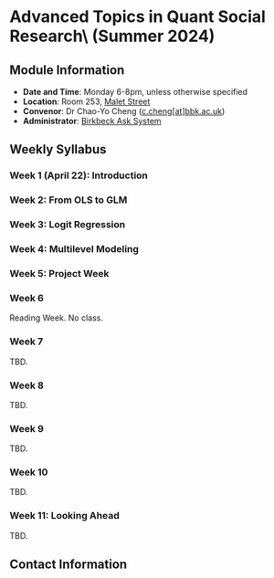 # Advanced Topics in Quant Social Research\ (Summer 2024)

## Module Information

- **Date and Time**: Monday 6-8pm, unless otherwise specified
- **Location**: Room 253, [Malet Street](https://maps.app.goo.gl/YMYvCRvA3WrSc4Dk9)
- **Convenor**: Dr Chao-Yo Cheng ([c.cheng[at]bbk.ac.uk](mailto:c.cheng@bbk.ac.uk))
- **Administrator**: [Birkbeck Ask System](https://www.bbk.ac.uk/ask)

## Weekly Syllabus

### Week 1 (April 22): Introduction

### Week 2: From OLS to GLM

### Week 3: Logit Regression

### Week 4: Multilevel Modeling

### Week 5: Project Week

### Week 6

Reading Week. No class.

### Week 7 

TBD.

### Week 8

TBD.

### Week 9 

TBD.

### Week 10 

TBD.

### Week 11: Looking Ahead 

TBD.

## Contact Information

